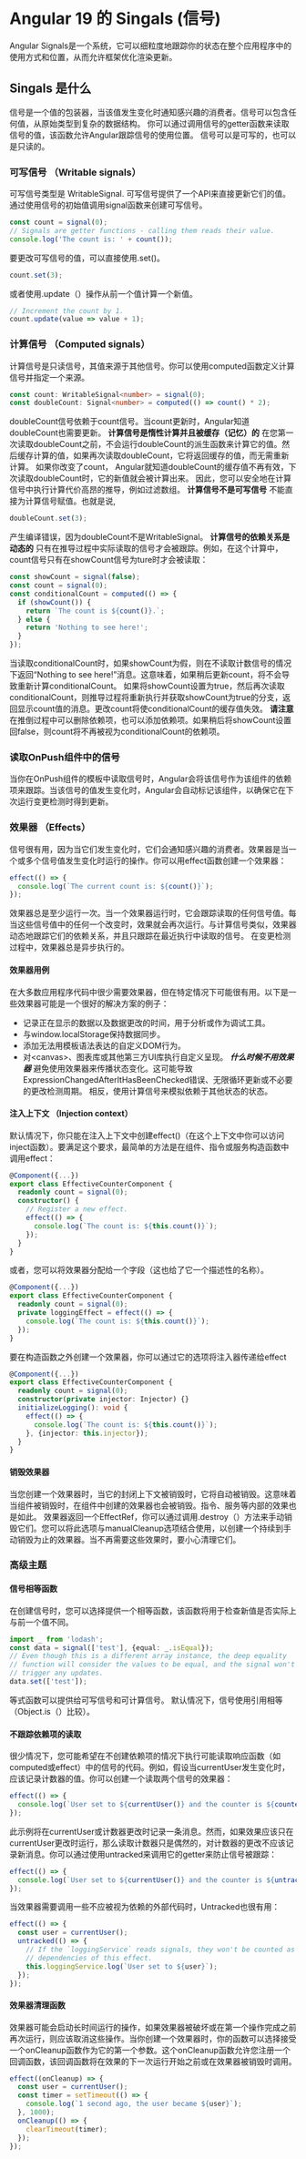 # Angular 19 的 Singals (信号)
Angular Signals是一个系统，它可以细粒度地跟踪你的状态在整个应用程序中的使用方式和位置，从而允许框架优化渲染更新。
## Singals 是什么
信号是一个值的包装器，当该值发生变化时通知感兴趣的消费者。信号可以包含任何值，从原始类型到复杂的数据结构。
你可以通过调用信号的getter函数来读取信号的值，该函数允许Angular跟踪信号的使用位置。
信号可以是可写的，也可以是只读的。

### 可写信号 （Writable signals）
可写信号类型是 WritableSignal.
可写信号提供了一个API来直接更新它们的值。通过使用信号的初始值调用signal函数来创建可写信号。
```TypeScript
const count = signal(0);
// Signals are getter functions - calling them reads their value.
console.log('The count is: ' + count());
```
要更改可写信号的值，可以直接使用.set()。
```TypeScript
count.set(3);
```
或者使用.update（）操作从前一个值计算一个新值。
```TypeScript
// Increment the count by 1.
count.update(value => value + 1);
```

### 计算信号 （Computed signals）
计算信号是只读信号，其值来源于其他信号。你可以使用computed函数定义计算信号并指定一个来源。
```TypeScript
const count: WritableSignal<number> = signal(0);
const doubleCount: Signal<number> = computed(() => count() * 2);
```
doubleCount信号依赖于count信号。当count更新时，Angular知道doubleCount也需要更新。
**计算信号是惰性计算并且被缓存（记忆）的**
在您第一次读取doubleCount之前，不会运行doubleCount的派生函数来计算它的值。然后缓存计算的值，如果再次读取doubleCount，它将返回缓存的值，而无需重新计算。
如果你改变了count， Angular就知道doubleCount的缓存值不再有效，下次读取doubleCount时，它的新值就会被计算出来。
因此，您可以安全地在计算信号中执行计算代价高昂的推导，例如过滤数组。
**计算信号不是可写信号**
不能直接为计算信号赋值。也就是说,
```TypeScript
doubleCount.set(3);
```
产生编译错误，因为doubleCount不是WritableSignal。
**计算信号的依赖关系是动态的**
只有在推导过程中实际读取的信号才会被跟踪。例如，在这个计算中，count信号只有在showCount信号为ture时才会被读取：
```TypeScript
const showCount = signal(false);
const count = signal(0);
const conditionalCount = computed(() => {
  if (showCount()) {
    return `The count is ${count()}.`;
  } else {
    return 'Nothing to see here!';
  }
});
```
当读取conditionalCount时，如果showCount为假，则在不读取计数信号的情况下返回“Nothing to see here!”消息。这意味着，如果稍后更新count，将不会导致重新计算conditionalCount。
如果将showCount设置为true，然后再次读取conditionalCount，则推导过程将重新执行并获取showCount为true的分支，返回显示count值的消息。更改count将使conditionalCount的缓存值失效。
**请注意**在推倒过程中可以删除依赖项，也可以添加依赖项。如果稍后将showCount设置回false，则count将不再被视为conditionalCount的依赖项。

### 读取OnPush组件中的信号
当你在OnPush组件的模板中读取信号时，Angular会将该信号作为该组件的依赖项来跟踪。当该信号的值发生变化时，Angular会自动标记该组件，以确保它在下次运行变更检测时得到更新。

### 效果器 （Effects）
信号很有用，因为当它们发生变化时，它们会通知感兴趣的消费者。效果器是当一个或多个信号值发生变化时运行的操作。你可以用effect函数创建一个效果器：
```TypeScript
effect(() => {
  console.log(`The current count is: ${count()}`);
});
```
效果器总是至少运行一次。当一个效果器运行时，它会跟踪读取的任何信号值。每当这些信号值中的任何一个改变时，效果就会再次运行。与计算信号类似，效果器动态地跟踪它们的依赖关系，并且只跟踪在最近执行中读取的信号。
在变更检测过程中，效果器总是异步执行的。
#### 效果器用例
在大多数应用程序代码中很少需要效果器，但在特定情况下可能很有用。以下是一些效果器可能是一个很好的解决方案的例子：
- 记录正在显示的数据以及数据更改的时间，用于分析或作为调试工具。
- 与window.localStorage保持数据同步。
- 添加无法用模板语法表达的自定义DOM行为。
- 对\<canvas>、图表库或其他第三方UI库执行自定义呈现。
***什么时候不用效果器***
避免使用效果器来传播状态变化。这可能导致ExpressionChangedAfterItHasBeenChecked错误、无限循环更新或不必要的更改检测周期。
相反，使用计算信号来模拟依赖于其他状态的状态。
#### 注入上下文 （Injection context）
默认情况下，你只能在注入上下文中创建effect()（在这个上下文中你可以访问inject函数）。要满足这个要求，最简单的方法是在组件、指令或服务构造函数中调用effect：
```TypeScript
@Component({...})
export class EffectiveCounterComponent {
  readonly count = signal(0);
  constructor() {
    // Register a new effect.
    effect(() => {
      console.log(`The count is: ${this.count()}`);
    });
  }
}
```
或者，您可以将效果器分配给一个字段（这也给了它一个描述性的名称）。
```TypeScript
@Component({...})
export class EffectiveCounterComponent {
  readonly count = signal(0);
  private loggingEffect = effect(() => {
    console.log(`The count is: ${this.count()}`);
  });
}
```
要在构造函数之外创建一个效果器，你可以通过它的选项将注入器传递给effect
```TypeScript
@Component({...})
export class EffectiveCounterComponent {
  readonly count = signal(0);
  constructor(private injector: Injector) {}
  initializeLogging(): void {
    effect(() => {
      console.log(`The count is: ${this.count()}`);
    }, {injector: this.injector});
  }
}
```
#### 销毁效果器
当您创建一个效果器时，当它的封闭上下文被销毁时，它将自动被销毁。这意味着当组件被销毁时，在组件中创建的效果器也会被销毁。指令、服务等内部的效果也是如此。
效果器返回一个EffectRef，你可以通过调用.destroy（）方法来手动销毁它们。您可以将此选项与manualCleanup选项结合使用，以创建一个持续到手动销毁为止的效果器。当不再需要这些效果时，要小心清理它们。

### 高级主题
#### 信号相等函数
在创建信号时，您可以选择提供一个相等函数，该函数将用于检查新值是否实际上与前一个值不同。
```TypeScript
import _ from 'lodash';
const data = signal(['test'], {equal: _.isEqual});
// Even though this is a different array instance, the deep equality
// function will consider the values to be equal, and the signal won't
// trigger any updates.
data.set(['test']);
```
等式函数可以提供给可写信号和可计算信号。
默认情况下，信号使用引用相等（Object.is（）比较）。
#### 不跟踪依赖项的读取
很少情况下，您可能希望在不创建依赖项的情况下执行可能读取响应函数（如computed或effect）中的信号的代码。例如，假设当currentUser发生变化时，应该记录计数器的值。你可以创建一个读取两个信号的效果器：
```TypeScript
effect(() => {
  console.log(`User set to ${currentUser()} and the counter is ${counter()}`);
});
```
此示例将在currentUser或计数器更改时记录一条消息。然而，如果效果应该只在currentUser更改时运行，那么读取计数器只是偶然的，对计数器的更改不应该记录新消息。你可以通过使用untracked来调用它的getter来防止信号被跟踪：
```TypeScript
effect(() => {
  console.log(`User set to ${currentUser()} and the counter is ${untracked(counter)}`);
});
```
当效果器需要调用一些不应被视为依赖的外部代码时，Untracked也很有用：
```TypeScript
effect(() => {
  const user = currentUser();
  untracked(() => {
    // If the `loggingService` reads signals, they won't be counted as
    // dependencies of this effect.
    this.loggingService.log(`User set to ${user}`);
  });
});
```
#### 效果器清理函数
效果器可能会启动长时间运行的操作，如果效果器被破坏或在第一个操作完成之前再次运行，则应该取消这些操作。当你创建一个效果器时，你的函数可以选择接受一个onCleanup函数作为它的第一个参数。这个onCleanup函数允许您注册一个回调函数，该回调函数将在效果的下一次运行开始之前或在效果器被销毁时调用。
```TypeScript
effect((onCleanup) => {
  const user = currentUser();
  const timer = setTimeout(() => {
    console.log(`1 second ago, the user became ${user}`);
  }, 1000);
  onCleanup(() => {
    clearTimeout(timer);
  });
});
```